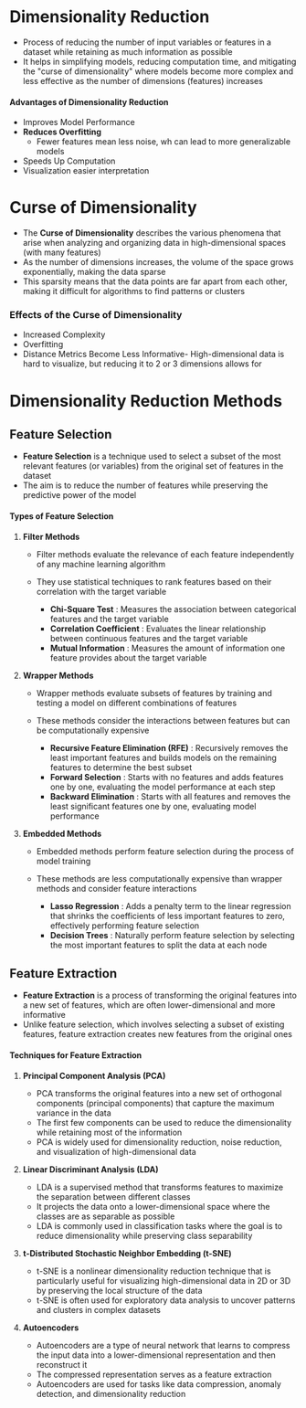 # Dimensionality Reduction
- Process of reducing the number of input variables or features in a dataset while retaining as much information as possible
- It helps in simplifying models, reducing computation time, and mitigating the "curse of dimensionality" where models become more complex and less effective as the number of dimensions (features) increases

#### Advantages of Dimensionality Reduction
- Improves Model Performance
- **Reduces Overfitting** 
	- Fewer features mean less noise, wh can lead to more generalizable models
- Speeds Up Computation
- Visualization easier interpretation

# Curse of Dimensionality
- The **Curse of Dimensionality** describes the various phenomena that arise when analyzing and organizing data in high-dimensional spaces (with many features)
- As the number of dimensions increases, the volume of the space grows exponentially, making the data sparse
- This sparsity means that the data points are far apart from each other, making it difficult for algorithms to find patterns or clusters

### Effects of the Curse of Dimensionality
- Increased Complexity
- Overfitting
- Distance Metrics Become Less Informative- High-dimensional data is hard to visualize, but reducing it to 2 or 3 dimensions allows for 

# Dimensionality Reduction Methods
## Feature Selection
- **Feature Selection** is a technique used to select a subset of the most relevant features (or variables) from the original set of features in the dataset
- The aim is to reduce the number of features while preserving the predictive power of the model
#### Types of Feature Selection
1. **Filter Methods**
   - Filter methods evaluate the relevance of each feature independently of any machine learning algorithm
   - They use statistical techniques to rank features based on their correlation with the target variable

     - **Chi-Square Test** : Measures the association between categorical features and the target variable
     - **Correlation Coefficient** : Evaluates the linear relationship between continuous features and the target variable
     - **Mutual Information** : Measures the amount of information one feature provides about the target variable

2. **Wrapper Methods**
   - Wrapper methods evaluate subsets of features by training and testing a model on different combinations of features
   - These methods consider the interactions between features but can be computationally expensive

     - **Recursive Feature Elimination (RFE)** : Recursively removes the least important features and builds models on the remaining features to determine the best subset
     - **Forward Selection** : Starts with no features and adds features one by one, evaluating the model performance at each step
     - **Backward Elimination** : Starts with all features and removes the least significant features one by one, evaluating model performance

3. **Embedded Methods**
   - Embedded methods perform feature selection during the process of model training
   - These methods are less computationally expensive than wrapper methods and consider feature interactions

     - **Lasso Regression** : Adds a penalty term to the linear regression that shrinks the coefficients of less important features to zero, effectively performing feature selection
     - **Decision Trees** : Naturally perform feature selection by selecting the most important features to split the data at each node

## Feature Extraction
- **Feature Extraction** is a process of transforming the original features into a new set of features, which are often lower-dimensional and more informative
- Unlike feature selection, which involves selecting a subset of existing features, feature extraction creates new features from the original ones
#### Techniques for Feature Extraction
1. **Principal Component Analysis (PCA)**
   - PCA transforms the original features into a new set of orthogonal components (principal components) that capture the maximum variance in the data
   - The first few components can be used to reduce the dimensionality while retaining most of the information
   - PCA is widely used for dimensionality reduction, noise reduction, and visualization of high-dimensional data

2. **Linear Discriminant Analysis (LDA)**
   - LDA is a supervised method that transforms features to maximize the separation between different classes
   - It projects the data onto a lower-dimensional space where the classes are as separable as possible
   - LDA is commonly used in classification tasks where the goal is to reduce dimensionality while preserving class separability

3. **t-Distributed Stochastic Neighbor Embedding (t-SNE)**
   - t-SNE is a nonlinear dimensionality reduction technique that is particularly useful for visualizing high-dimensional data in 2D or 3D by preserving the local structure of the data
   - t-SNE is often used for exploratory data analysis to uncover patterns and clusters in complex datasets

4. **Autoencoders**
   - Autoencoders are a type of neural network that learns to compress the input data into a lower-dimensional representation and then reconstruct it
   - The compressed representation serves as a feature extraction
   - Autoencoders are used for tasks like data compression, anomaly detection, and dimensionality reduction
